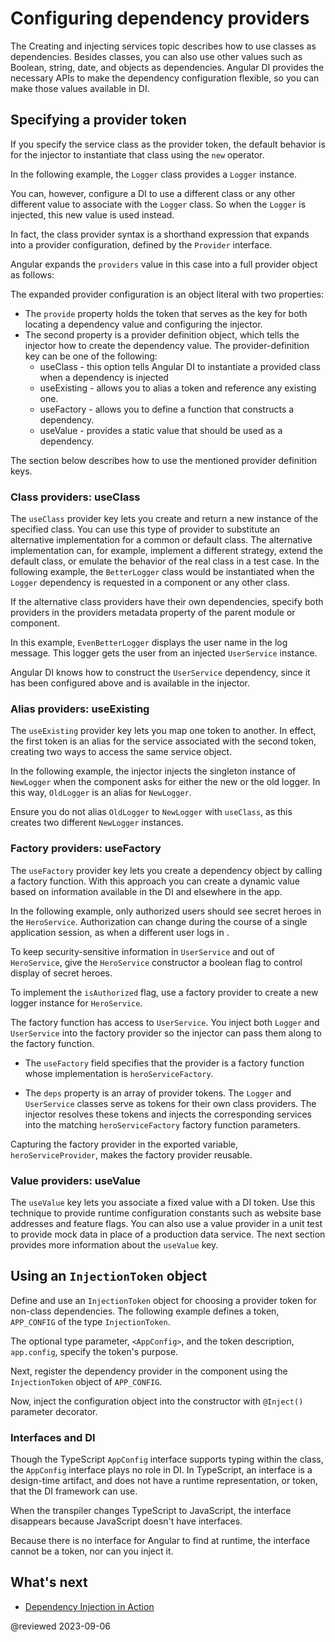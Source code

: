 # Configuring dependency providers

The Creating and injecting services topic describes how to use classes as dependencies. Besides classes, you can also use other values such as Boolean, string, date, and objects as dependencies. Angular DI provides the necessary APIs to make the dependency configuration flexible, so you can make those values available in DI.

## Specifying a provider token

If you specify the service class as the provider token, the default behavior is for the injector to instantiate that class using the `new` operator.

In the following example, the `Logger` class provides a `Logger` instance.

<code-example path="dependency-injection/src/app/providers.component.ts" region="providers-logger"></code-example>

You can, however, configure a DI to use a different class or any other different value to associate with the `Logger` class. So when the `Logger` is injected, this new value is used instead.

In fact, the class provider syntax is a shorthand expression that expands into a provider configuration, defined by the `Provider` interface.

Angular expands the `providers` value in this case into a full provider object as follows:

<code-example path="dependency-injection/src/app/providers.component.ts" region="providers-3" ></code-example>

The expanded provider configuration is an object literal with two properties:
- The `provide` property holds the token that serves as the key for both locating a dependency value and configuring the injector.
- The second property is a provider definition object, which tells the injector how to create the dependency value. The provider-definition key can be one of the following:
    - useClass - this option tells Angular DI to instantiate a provided class when a dependency is injected
    - useExisting - allows you to alias a token and reference any existing one.
    - useFactory - allows you to define a function that constructs a dependency.
    - useValue - provides a static value that should be used as a dependency.

The section below describes how to use the mentioned provider definition keys.

<a id="token"></a>
<a id="injection-token"></a>

### Class providers: useClass
The `useClass` provider key lets you create and return a new instance of the specified class.
You can use this type of provider to substitute an alternative implementation for a common or default class. The alternative implementation can, for example, implement a different strategy, extend the default class, or emulate the behavior of the real class in a test case.
In the following example, the `BetterLogger` class would be instantiated when the `Logger` dependency is requested in a component or any other class.

<code-example path="dependency-injection/src/app/providers.component.ts" region="providers-4" ></code-example>

<a id="class-provider-dependencies"></a>

If the alternative class providers have their own dependencies, specify both providers in the providers metadata property of the parent module or component.

<code-example path="dependency-injection/src/app/providers.component.ts" region="providers-5"></code-example>

In this example, `EvenBetterLogger` displays the user name in the log message. This logger gets the user from an injected `UserService` instance.

<code-example path="dependency-injection/src/app/providers.component.ts" region="EvenBetterLogger"></code-example>

Angular DI knows how to construct the `UserService` dependency, since it has been configured above and is available in the injector.

### Alias providers: useExisting

The `useExisting` provider key lets you map one token to another. In effect, the first token is an alias for the service associated with the second token, creating two ways to access the same service object.

In the following example, the injector injects the singleton instance of `NewLogger` when the component asks for either the new or the old logger. In this way, `OldLogger` is an alias for `NewLogger`.

<code-example path="dependency-injection/src/app/providers.component.ts" region="providers-6b"></code-example>

Ensure you do not alias `OldLogger` to `NewLogger` with `useClass`, as this creates two different `NewLogger` instances.

### Factory providers: useFactory
The `useFactory` provider key lets you create a dependency object by calling a factory function. With this approach you can create a dynamic value based on information available in the DI and elsewhere in the app.

In the following example, only authorized users should see secret heroes in the `HeroService`.
Authorization can change during the course of a single application session, as when a different user logs in .

To keep security-sensitive information in `UserService` and out of `HeroService`, give the `HeroService` constructor a boolean flag to control display of secret heroes.

<code-example path="dependency-injection/src/app/heroes/hero.service.ts" region="internals" header="src/app/heroes/hero.service.ts (excerpt)"></code-example>

To implement the `isAuthorized` flag, use a factory provider to create a new logger instance for `HeroService`.

<code-example path="dependency-injection/src/app/heroes/hero.service.provider.ts" region="factory" header="src/app/heroes/hero.service.provider.ts (excerpt)"></code-example>

The factory function has access to `UserService`.
You inject both `Logger` and `UserService` into the factory provider so the injector can pass them along to the factory function.

<code-example path="dependency-injection/src/app/heroes/hero.service.provider.ts" region="provider" header="src/app/heroes/hero.service.provider.ts (excerpt)"></code-example>

* The `useFactory` field specifies that the provider is a factory function whose implementation is `heroServiceFactory`.

* The `deps` property is an array of provider tokens.
The `Logger` and `UserService` classes serve as tokens for their own class providers.
The injector resolves these tokens and injects the corresponding services into the matching `heroServiceFactory` factory function parameters.

Capturing the factory provider in the exported variable, `heroServiceProvider`, makes the factory provider reusable.

### Value providers: useValue

The `useValue` key lets you associate a fixed value with a DI token. Use this technique to provide runtime configuration constants such as website base addresses and feature flags. You can also use a value provider in a unit test to provide mock data in place of a production data service. The next section provides more information about the `useValue` key.

## Using an `InjectionToken` object

Define and use an `InjectionToken` object for choosing a provider token for non-class dependencies. The following example defines a token, `APP_CONFIG` of the type `InjectionToken`.

<code-example path="dependency-injection/src/app/injection.config.ts" region="token" header="src/app/app.config.ts"></code-example>

The optional type parameter, `<AppConfig>`, and the token description, `app.config`, specify the token's purpose.

Next, register the dependency provider in the component using the `InjectionToken` object of `APP_CONFIG`.

<code-example path="dependency-injection/src/app/providers.component.ts" header="src/app/providers.component.ts" region="providers-9"></code-example>

Now, inject the configuration object into the constructor with `@Inject()` parameter decorator.

<code-example path="dependency-injection/src/app/app.component.2.ts" region="ctor" header="src/app/app.component.ts"></code-example>

### Interfaces and DI

Though the TypeScript `AppConfig` interface supports typing within the class, the `AppConfig` interface plays no role in DI.
In TypeScript, an interface is a design-time artifact, and does not have a runtime representation, or token, that the DI framework can use.

When the transpiler changes TypeScript to JavaScript, the interface disappears because JavaScript doesn't have interfaces.

Because there is no interface for Angular to find at runtime, the interface cannot be a token, nor can you inject it.

<code-example path="dependency-injection/src/app/providers.component.ts" region="providers-9-interface"></code-example>

<code-example path="dependency-injection/src/app/providers.component.ts" region="provider-9-ctor-interface"></code-example>


## What's next

* [Dependency Injection in Action](guide/dependency-injection-in-action)

@reviewed 2023-09-06